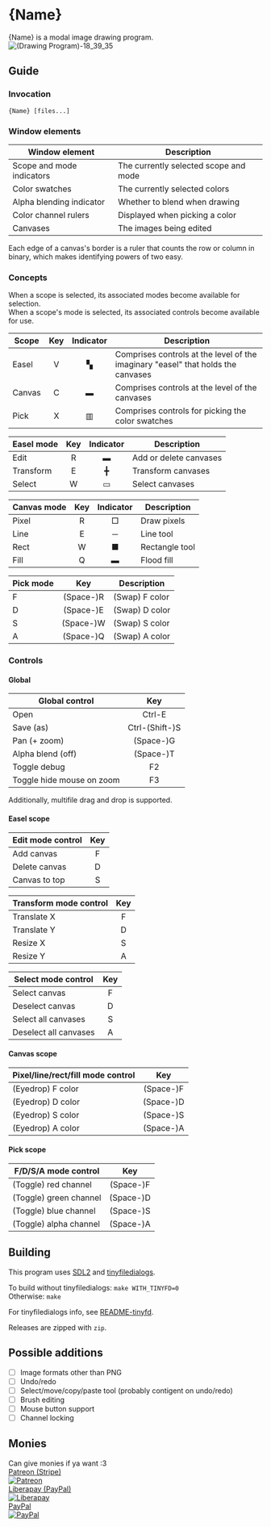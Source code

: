 # {Name}
{Name} is a modal image drawing program.\
![(Drawing Program)-18\_39\_35](https://github.com/BiRD4/drawing-again/assets/20910668/16861026-b64e-46bb-8264-e55282e108a6)

## Guide

### Invocation
`{Name} [files...]`

### Window elements

| Window element             | Description                            |
| -------------------------- | -------------------------------------- |
| Scope and mode indicators  | The currently selected scope and mode  |
| Color swatches             | The currently selected colors          |
| Alpha blending indicator   | Whether to blend when drawing          |
| Color channel rulers       | Displayed when picking a color         |
| Canvases                   | The images being edited                |

Each edge of a canvas's border is a ruler that counts the row or column in binary,
which makes identifying powers of two easy.

### Concepts
When a scope is selected, its associated modes become available for selection.\
When a scope's mode is selected, its associated controls become available for use.

| Scope  | Key | Indicator | Description                                                                      |
| ------ | :-: | :-------: | -------------------------------------------------------------------------------- |
| Easel  |  V  |     ▚     | Comprises controls at the level of the imaginary "easel" that holds the canvases |
| Canvas |  C  |     ▬     | Comprises controls at the level of the canvases                                  |
| Pick   |  X  |     ▥     | Comprises controls for picking the color swatches                                |

| Easel mode | Key | Indicator | Description            |
| ---------- | :-: | :-------: | ---------------------- |
| Edit       |  R  |     ▬     | Add or delete canvases |
| Transform  |  E  |     ╋     | Transform canvases     |
| Select     |  W  |     ▭     | Select canvases        |

| Canvas mode | Key | Indicator | Description            |
| ----------- | :-: | :-------: | ---------------------- |
| Pixel       |  R  |     □     | Draw pixels            |
| Line        |  E  |     ─     | Line tool              |
| Rect        |  W  |     ■     | Rectangle tool         |
| Fill        |  Q  |     ▬     | Flood fill             |

| Pick mode |    Key    | Description    |
| --------- | :-------: | ------------   |
| F         | (Space-)R | (Swap) F color |
| D         | (Space-)E | (Swap) D color |
| S         | (Space-)W | (Swap) S color |
| A         | (Space-)Q | (Swap) A color |

### Controls

#### Global

| Global control            |      Key       |
| ------------------------- | :------------: |
| Open                      |     Ctrl-E     |
| Save (as)                 | Ctrl-(Shift-)S |
| Pan (+ zoom)              |   (Space-)G    |
| Alpha blend (off)         |   (Space-)T    |
| Toggle debug              |       F2       |
| Toggle hide mouse on zoom |       F3       |

Additionally, multifile drag and drop is supported.

#### Easel scope

| Edit mode control | Key |
| ----------------- | :-: |
| Add canvas        |  F  |
| Delete canvas     |  D  |
| Canvas to top     |  S  |

| Transform mode control | Key |
| ---------------------- | :-: |
| Translate X            |  F  |
| Translate Y            |  D  |
| Resize X               |  S  |
| Resize Y               |  A  |

| Select mode control   | Key |
| --------------------- | :-: |
| Select canvas         |  F  |
| Deselect canvas       |  D  |
| Select all canvases   |  S  |
| Deselect all canvases |  A  |

#### Canvas scope

| Pixel/line/rect/fill mode control |     Key     |
| --------------------------------- | :---------: |
| (Eyedrop) F color                 |  (Space-)F  |
| (Eyedrop) D color                 |  (Space-)D  |
| (Eyedrop) S color                 |  (Space-)S  |
| (Eyedrop) A color                 |  (Space-)A  |

#### Pick scope

| F/D/S/A mode control   |    Key    |
| ---------------------- | :-------: |
| (Toggle) red channel   | (Space-)F |
| (Toggle) green channel | (Space-)D |
| (Toggle) blue channel  | (Space-)S |
| (Toggle) alpha channel | (Space-)A |

## Building
This program uses [SDL2](https://wiki.libsdl.org/SDL2/FrontPage "SDL2 Wiki") and [tinyfiledialogs](https://sourceforge.net/projects/tinyfiledialogs/ "tinyfiledialogs Website").

To build without tinyfiledialogs: `make WITH_TINYFD=0`\
Otherwise: `make`

For tinyfiledialogs info, see [README-tinyfd](https://github.com/BiRD4/drawing-again/blob/main/README-tinyfd#L138 "README-tinyfd").

Releases are zipped with `zip`.

## Possible additions
- [ ] Image formats other than PNG
- [ ] Undo/redo
- [ ] Select/move/copy/paste tool (probably contigent on undo/redo)
- [ ] Brush editing
- [ ] Mouse button support
- [ ] Channel locking

## Monies
Can give monies if ya want :3\
[Patreon (Stripe)](https://patreon.com/user?u=106662965&utm_medium=clipboard_copy&utm_source=copyLink&utm_campaign=creatorshare_creator&utm_content=join_link "Patreon")\
<a href="https://patreon.com/user?u=106662965&utm_medium=clipboard_copy&utm_source=copyLink&utm_campaign=creatorshare_creator&utm_content=join_link"><img alt="Patreon" src="https://c10.patreonusercontent.com/4/patreon-media/p/campaign/11324090/5caed472704c4ac88a24a2a27d60c105/eyJ3IjoyMDB9/3.jpg?token-time=2145916800&token-hash=0T-lD0CODUi0piwk1j5DneZtxCbCPZOERKIn_yI8U7E%3D"></a>\
[Liberapay (PayPal)](https://liberapay.com/BiRD4/donate "Liberapay")\
<a href="https://liberapay.com/BiRD4/donate"><img alt="Liberapay" src="https://liberapay.com/assets/widgets/donate.svg"></a>\
[PayPal](https://paypal.me/BiRD4444 "PayPal")\
<a href="https://paypal.me/BiRD4444"><img alt="PayPal" src="https://www.paypalobjects.com/en_US/i/btn/btn_donate_LG.gif"></a>
